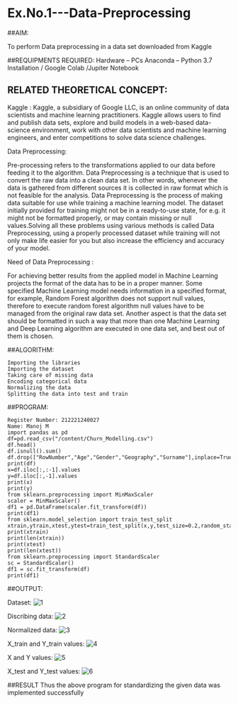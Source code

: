 # Ex.No.1---Data-Preprocessing
##AIM:

To perform Data preprocessing in a data set downloaded from Kaggle

##REQUIPMENTS REQUIRED:
Hardware – PCs
Anaconda – Python 3.7 Installation / Google Colab /Jupiter Notebook

## RELATED THEORETICAL CONCEPT:

Kaggle :
Kaggle, a subsidiary of Google LLC, is an online community of data scientists and machine learning practitioners. Kaggle allows users to find and publish data sets, explore and build models in a web-based data-science environment, work with other data scientists and machine learning engineers, and enter competitions to solve data science challenges.

Data Preprocessing:

Pre-processing refers to the transformations applied to our data before feeding it to the algorithm. Data Preprocessing is a technique that is used to convert the raw data into a clean data set. In other words, whenever the data is gathered from different sources it is collected in raw format which is not feasible for the analysis.
Data Preprocessing is the process of making data suitable for use while training a machine learning model. The dataset initially provided for training might not be in a ready-to-use state, for e.g. it might not be formatted properly, or may contain missing or null values.Solving all these problems using various methods is called Data Preprocessing, using a properly processed dataset while training will not only make life easier for you but also increase the efficiency and accuracy of your model.

Need of Data Preprocessing :

For achieving better results from the applied model in Machine Learning projects the format of the data has to be in a proper manner. Some specified Machine Learning model needs information in a specified format, for example, Random Forest algorithm does not support null values, therefore to execute random forest algorithm null values have to be managed from the original raw data set.
Another aspect is that the data set should be formatted in such a way that more than one Machine Learning and Deep Learning algorithm are executed in one data set, and best out of them is chosen.


##ALGORITHM:
~~~
Importing the libraries
Importing the dataset
Taking care of missing data
Encoding categorical data
Normalizing the data
Splitting the data into test and train
~~~
##PROGRAM:
~~~
Register Number: 212221240027
Name: Manoj M
import pandas as pd
df=pd.read_csv("/content/Churn_Modelling.csv")
df.head()
df.isnull().sum()
df.drop(["RowNumber","Age","Gender","Geography","Surname"],inplace=True,axis=1)
print(df)
x=df.iloc[:,:-1].values
y=df.iloc[:,-1].values
print(x)
print(y)
from sklearn.preprocessing import MinMaxScaler
scaler = MinMaxScaler()
df1 = pd.DataFrame(scaler.fit_transform(df))
print(df1)
from sklearn.model_selection import train_test_split
xtrain,ytrain,xtest,ytest=train_test_split(x,y,test_size=0.2,random_state=2)
print(xtrain)
print(len(xtrain))
print(xtest)
print(len(xtest))
from sklearn.preprocessing import StandardScaler
sc = StandardScaler()
df1 = sc.fit_transform(df)
print(df1)
~~~

##OUTPUT:



Dataset:
![1](https://user-images.githubusercontent.com/94588708/191963811-bee2f8c7-ce05-46e9-b28a-fcb8e5aabd25.png)


Discribing data:
![2](https://user-images.githubusercontent.com/94588708/191963949-13e0ea3c-8820-47dc-8b71-f93c4cb257e5.png)

Normalized data:
![3](https://user-images.githubusercontent.com/94588708/191964075-96fd10fc-1c01-4f54-bdff-61fd42fe778e.png)

X_train and Y_train values:
![4](https://user-images.githubusercontent.com/94588708/191964284-bc80a1e8-a6e3-46fd-948e-1acab41aecc2.png)

X and Y values:
![5](https://user-images.githubusercontent.com/94588708/191964357-1401392c-be0f-4221-b4a7-8575fb09d58d.png)

X_test and Y_test values:
![6](https://user-images.githubusercontent.com/94588708/191964418-f260849e-d19a-4a5c-8f03-efbc22855277.png)








##RESULT
Thus the above program for standardizing the given data was implemented successfully
